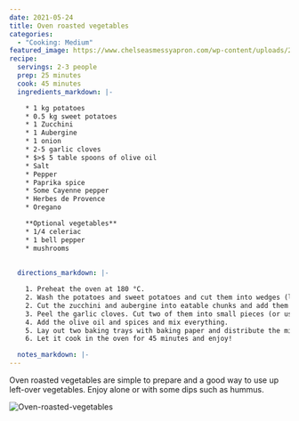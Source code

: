 ```yaml
---
date: 2021-05-24
title: Oven roasted vegetables
categories:
  - "Cooking: Medium"
featured_image: https://www.chelseasmessyapron.com/wp-content/uploads/2017/12/Holiday-Roasted-Veggies2.jpg
recipe:
  servings: 2-3 people
  prep: 25 minutes
  cook: 45 minutes
  ingredients_markdown: |-

    * 1 kg potatoes
    * 0.5 kg sweet potatoes
    * 1 Zucchini
    * 1 Aubergine
    * 1 onion
    * 2-5 garlic cloves
    * $>$ 5 table spoons of olive oil
    * Salt
    * Pepper
    * Paprika spice
    * Some Cayenne pepper
    * Herbes de Provence
    * Oregano

    **Optional vegetables**
    * 1/4 celeriac
    * 1 bell pepper
    * mushrooms
   
  
  directions_markdown: |-

    1. Preheat the oven at 180 °C.
    2. Wash the potatoes and sweet potatoes and cut them into wedges (leave the skin on). Put them into a big pot.
    2. Cut the zucchini and aubergine into eatable chunks and add them to the mixture. Cut the onion into big rings and add it as well.
    3. Peel the garlic cloves. Cut two of them into small pieces (or use a garlic press) and if you like garlic, add the other cloves to the mixture as a whole.
    4. Add the olive oil and spices and mix everything.
    5. Lay out two baking trays with baking paper and distribute the mixture on them. 
    6. Let it cook in the oven for 45 minutes and enjoy!

  notes_markdown: |-
---
```


Oven roasted vegetables are simple to prepare and a good way to use up left-over vegetables. Enjoy alone or with some dips such as hummus.

![Oven-roasted-vegetables](https://www.chelseasmessyapron.com/wp-content/uploads/2017/12/Holiday-Roasted-Veggies2.jpg)